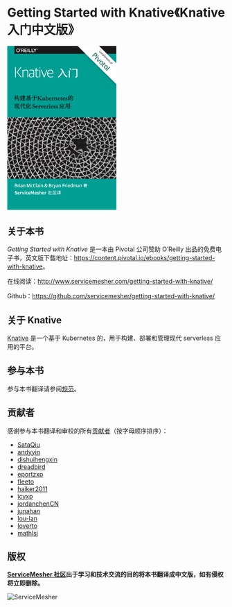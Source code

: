 # Getting Started with Knative《Knative 入门中文版》

 <img src="cover.jpg" width="50%" height="50%">

## 关于本书

*Getting Started with Knative* 是一本由 Pivotal 公司赞助 O’Reilly 出品的免费电子书，英文版下载地址：<https://content.pivotal.io/ebooks/getting-started-with-knative>。

在线阅读：<http://www.servicemesher.com/getting-started-with-knative/>

Github：<https://github.com/servicemesher/getting-started-with-knative/>

## 关于 Knative

[Knative](https://github.com/knative) 是一个基于 Kubernetes 的，用于构建、部署和管理现代 serverless 应用的平台。

## 参与本书

参与本书翻译请参阅[规范](CODE_OF_CONDUCT.md)。

## 贡献者

感谢参与本书翻译和审校的所有[贡献者](https://github.com/servicemesher/getting-started-with-knative/graphs/contributors)（按字母顺序排序）：

- [SataQiu](https://github.com/SataQiu)
- [andyyin](https://github.com/andyyin)
- [dishuihengxin](https://github.com/dishuihengxin)
- [dreadbird](https://github.com/dreadbird)
- [eportzxp](https://github.com/eportzxp)
- [fleeto](https://github.com/fleeto)
- [haiker2011](https://github.com/haiker2011)
- [icyxp](https://github.com/icyxp)
- [jordanchenCN](https://github.com/jordanchenCN)
- [junahan](https://github.com/junahan)
- [lou-lan](https://github.com/lou-lan)
- [loverto](https://github.com/loverto)
- [mathlsj](https://github.com/mathlsj)

## 版权

**[ServiceMesher 社区](http://www.servicemesher.com)出于学习和技术交流的目的将本书翻译成中文版，如有侵权将立即删除。**

![ServiceMesher](https://ws1.sinaimg.cn/large/006tKfTcly1g0cz6429t2j31jt0beq9s.jpg)